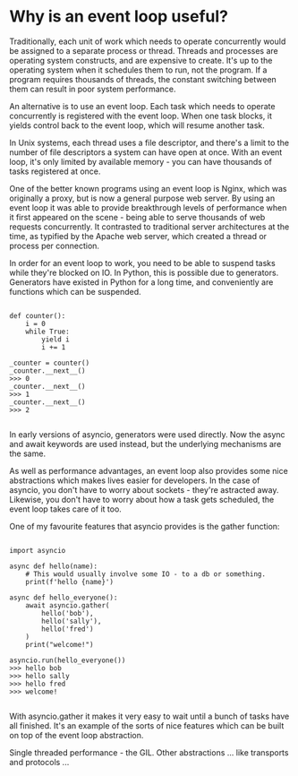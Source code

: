 # Why is an event loop useful?

Traditionally, each unit of work which needs to operate concurrently would be assigned to a separate process or thread. Threads and processes are operating system constructs, and are expensive to create. It's up to the operating system when it schedules them to run, not the program. If a program requires thousands of threads, the constant switching between them can result in poor system performance.

An alternative is to use an event loop. Each task which needs to operate concurrently is registered with the event loop. When one task blocks, it yields control back to the event loop, which will resume another task.

In Unix systems, each thread uses a file descriptor, and there's a limit to the number of file descriptors a system can have open at once. With an event loop, it's only limited by available memory - you can have thousands of tasks registered at once.

One of the better known programs using an event loop is Nginx, which was originally a proxy, but is now a general purpose web server. By using an event loop it was able to provide breakthrough levels of performance when it first appeared on the scene - being able to serve thousands of web requests concurrently. It contrasted to traditional server architectures at the time, as typified by the Apache web server, which created a thread or process per connection.

In order for an event loop to work, you need to be able to suspend tasks while they're blocked on IO. In Python, this is possible due to generators. Generators have existed in Python for a long time, and conveniently are functions which can be suspended.

<pre><code class="language-python">
def counter():
    i = 0
    while True:
        yield i
        i += 1

_counter = counter()
_counter.__next__()
>>> 0
_counter.__next__()
>>> 1
_counter.__next__()
>>> 2

</code></pre>

In early versions of asyncio, generators were used directly. Now the async and await keywords are used instead, but the underlying mechanisms are the same.

As well as performance advantages, an event loop also provides some nice abstractions which makes lives easier for developers. In the case of asyncio, you don't have to worry about sockets - they're astracted away. Likewise, you don't have to worry about how a task gets scheduled, the event loop takes care of it too.

One of my favourite features that asyncio provides is the gather function:

<pre><code class="language-python">
import asyncio

async def hello(name):
    # This would usually involve some IO - to a db or something.
    print(f'hello {name}')

async def hello_everyone():
    await asyncio.gather(
        hello('bob'),
        hello('sally'),
        hello('fred')
    )
    print("welcome!")

asyncio.run(hello_everyone())
>>> hello bob
>>> hello sally
>>> hello fred
>>> welcome!

</code></pre>

With asyncio.gather it makes it very easy to wait until a bunch of tasks have all finished. It's an example of the sorts of nice features which can be built on top of the event loop abstraction.

Single threaded performance - the GIL. Other abstractions ... like transports and protocols ...

